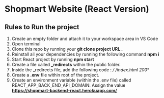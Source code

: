 # Shopmart Website (React Version)

## Rules to Run the project
1. Create an empty folder and attach it to your workspace area in VS Code
1. Open terminal
1. Clone this repo by running your **git clone project URL .** 
1. Reinstall all your dependencies by running the following command **npm i**
1. Start React project by running **npm start**
1. Create  a file called **_redirects** within the public folder.
1. Inside the _redirects file, add the following code : **/* /index.html 200**
1. Create a **.env** file within root of the project.
1. Create an environment variable (wiithin the .env file) called REACT_APP_BACK_END_API_DOMAIN. Assign the value **https://shopmart-backend-react.herokuapp.com/**